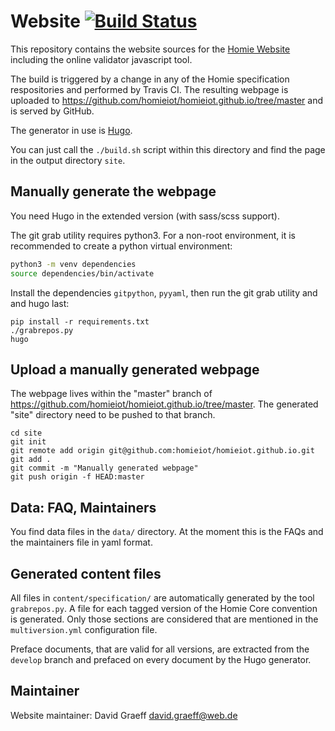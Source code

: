 # Website [![Build Status](https://travis-ci.com/homieiot/convention-website.svg?branch=master)](https://travis-ci.com/homieiot/convention-website)

This repository contains the website sources for the [Homie Website](https://homieiot.github.io)
including the online validator javascript tool.

The build is triggered by a change in any of the Homie specification respositories
and performed by Travis CI. The resulting webpage is uploaded to 
https://github.com/homieiot/homieiot.github.io/tree/master and is served by GitHub.

The generator in use is [Hugo](https://gohugo.io/).

You can just call the `./build.sh` script within this directory
and find the page in the output directory `site`.

## Manually generate the webpage

You need Hugo in the extended version (with sass/scss support).

The git grab utility requires python3. For a non-root environment,
it is recommended to create a python virtual environment:

```sh
python3 -m venv dependencies
source dependencies/bin/activate
```

Install the dependencies `gitpython`, `pyyaml`,
then run the git grab utility and and hugo last:

```
pip install -r requirements.txt
./grabrepos.py
hugo
```

## Upload a manually generated webpage

The webpage lives within the "master" branch of https://github.com/homieiot/homieiot.github.io/tree/master.
The generated "site" directory need to be pushed to that branch.

```
cd site
git init
git remote add origin git@github.com:homieiot/homieiot.github.io.git
git add .
git commit -m "Manually generated webpage"
git push origin -f HEAD:master
```

## Data: FAQ, Maintainers

You find data files in the `data/` directory. At the moment this is the FAQs
and the maintainers file in yaml format.

## Generated content files

All files in `content/specification/` are automatically generated by the tool `grabrepos.py`.
A file for each tagged version of the Homie Core convention is generated. Only those sections
are considered that are mentioned in the `multiversion.yml` configuration file.

Preface documents, that are valid for all versions, are extracted from the `develop` branch and
prefaced on every document by the Hugo generator.

## Maintainer

Website maintainer: David Graeff <david.graeff@web.de>

